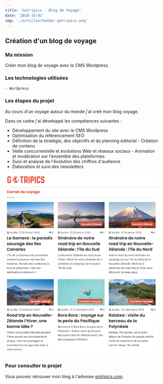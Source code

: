 ```yaml
---
title: 'Gotripics - Blog de Voyage'
date: '2018-10-01'
img: './articles/header-gotripics.png'
---
```


## Création d'un blog de voyage

### Ma mission
Créer mon blog de voyage avec le CMS Wordpress.

### Les technologies utilisées
    - Wordpress

### Les étapes du projet
Au cours d'un voyage autour du monde j'ai créé mon blog voyage.

Dans ce cadre j'ai développé les compétences suivantes :

- Développement du site avec le CMS Wordpress
- Optimisation du référencement SEO
- Définition de la stratégie, des objectifs et du planning éditorial - Création de contenu
- Veille concurrentielle et évolutions Web et réseaux sociaux - Animation et modération sur l'ensemble des plateformes
- Suivi et analyse de l'évolution des chiffres d'audience
- Élaboration et suivi des newsletters

![carnets de voyage](./img-gotripics/carnet-voyage-gotripics.png)

### Pour consulter le projet
Vous pouvez retrouver mon blog à l'adresse [gotripics.com](https://www.gotripics.com/ "Consulter mon blog").